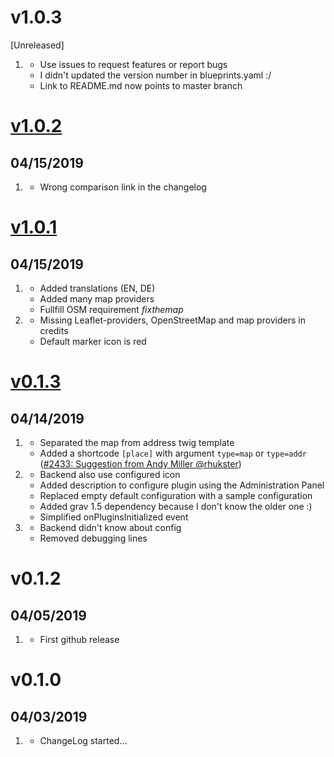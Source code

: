 # v1.0.3
[Unreleased]
1. [](#bugfix)
    * Use issues to request features or report bugs
    * I didn't updated the version number in blueprints.yaml :/
    * Link to README.md now points to master branch

# [v1.0.2]
## 04/15/2019
1. [](#bugfix)
    * Wrong comparison link in the changelog

# [v1.0.1]
## 04/15/2019

1. [](#new)
   * Added translations (EN, DE)
   * Added many map providers
   * Fullfill OSM requirement _fixthemap_
1. [](#improved)
   * Missing Leaflet-providers, OpenStreetMap and map providers in credits
   * Default marker icon is red

# [v0.1.3]
## 04/14/2019

1. [](#new)
   * Separated the map from address twig template
   * Added a shortcode `[place]` with argument `type=map` or `type=addr` ([#2433: Suggestion from Andy Miller @rhukster](https://github.com/getgrav/grav/issues/2433#issuecomment-481479209))
1. [](#improved)
   * Backend also use configured icon
   * Added description to configure plugin using the Administration Panel
   * Replaced empty default configuration with a sample configuration
   * Added grav 1.5 dependency because I don't know the older one :)
   * Simplified onPluginsInitialized event
1. [](#bugfix)
   * Backend didn't know about config
   * Removed debugging lines

# v0.1.2
##  04/05/2019

1. [](#new)
    * First github release

# v0.1.0
##  04/03/2019

1. [](#new)
    * ChangeLog started...


[v1.0.2]: https://github.com/foxfabi/grav-plugin-leaflet-address/compare/v1.0.1...v1.0.2
[v1.0.1]: https://github.com/foxfabi/grav-plugin-leaflet-address/compare/v0.1.3...v1.0.1
[v0.1.3]: https://github.com/foxfabi/grav-plugin-leaflet-address/compare/v0.1.2...v0.1.3
